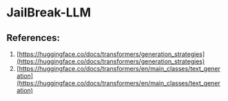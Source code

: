 # JailBreak-LLM

## References:

1. [https://huggingface.co/docs/transformers/generation_strategies](https://huggingface.co/docs/transformers/generation_strategies)
2. [https://huggingface.co/docs/transformers/en/main_classes/text_generation](https://huggingface.co/docs/transformers/en/main_classes/text_generation)